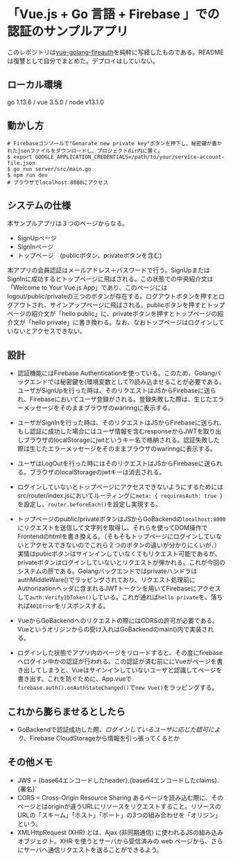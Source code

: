 # 「Vue.js + Go 言語 + Firebase 」での認証のサンプルアプリ

このレポジトリは[vue-golang-fireauth](https://github.com/po3rin/vue-golang-fireauth)を純粋に写経したものである。READMEは復讐として自分でまとめた。デプロイはしていない。

## ローカル環境
go 1.13.6 / vue 3.5.0 / node v13.1.0

## 動かし方
```
# Firebaseコンソールで"Genarate new private key"ボタンを押下し、秘密鍵が書かれたjsonファイルをダウンロードし、プロジェクトdir内に置く。
$ export GOOGLE_APPLICATION_CREDENTIALS=/path/to/your/service-account-file.json
$ go run server/src/main.go
$ npm run dev
# ブラウザでlocalhost:8080にアクセス
```

## システムの仕様

本サンプルアプリは３つのページからなる。
* SignUpページ
* SignInページ
* トップページ　(publicボタン、privateボタンを含む)

本アプリの会員認証はメールアドレス＋パスワードで行う。SignUpまたはSignInに成功するとトップページに飛ばされる。この状態での中央紹介文は「Welcome to Your Vue.js App」であり、このページにはlogout/public/privateの三つのボタンが存在する。ログアウトボタンを押すとログアウトされ、サインアップページに飛ばされる。publicボタンを押すとトップページの紹介文が「hello public」に、privateボタンを押すとトップページの紹介文が「hello private」に書き換わる。なお、なおトップページはログインしていないとアクセスできない。


## 設計
* 認証機能にはFirebase Authenticationを使っている。このため、Golangバックエンドでは秘密鍵を(環境変数として?)読み込ませることが必要である。
ユーザがSignUpを行った時は、そのリクエストはJSからFirebaseに送られ、Firebaseにおいてユーザ登録がされる。登録失敗した際は、生じたエラーメッセージをそのままブラウザのwarinngに表示する。
* ユーザがSignInを行った時は、そのリクエストはJSからFirebaseに送られ、もし認証に成功した場合にはユーザ情報を含むresponseからJWTを取り出しブラウザのlocalStorageにjwtというキー名で格納される。認証失敗した際は生じたエラーメッセージをそのままブラウザのwarinngに表示する。
* ユーザはLogOutを行った時にはそのリクエストはJSからFirebaseに送られる。ブラウザのlocalStorageのjwtキーは消去される。

* ログインしていないとトップページにアクセスできないようにするためにはsrc/router/index.jsにおいてルーティングに`meta: { requiresAuth: true }`を設定し、`router.beforeEach()`を設定し実現する。

* トップページのpublic/privateボタンはJSからGoBackendの`localhost:8000`にリクエストを送信して文字列を取得し、それらを使ってDOM操作でFrontendのhtmlを書き換える。（そもそもトップページにログインしていないとアクセスできないのでこれら２つのボタンの違いが分かりにくいが、）実情はpubicボタンはサインインしていなくてもリクエスト可能であるが、privateボタンはログインしていないとリクエストが弾かれる。これが今回のシステムの肝である。GolangバックエンドではprivateハンドラはauthMiddleWare()でラッピングされており、リクエスト処理前にAuthorizationヘッダに含まれるJWTトークンを用いてFirebaseにアクセスして`auth.VerifyIDToken()`している。これが通れば`hello private`を、落ちれば`401Error`をリスポンスする。

* VueからGoBackendへのリクエストの際にはCORSの許可が必要である。Vueというオリジンからの受け入れはGoBackendのmain()内で実装される。
* ログインした状態でアプリ内のページをリロードすると、その度にfirebaseへログイン中かの認証が行われる。この認証が済む前ににVueがページを書き出してしまうと、Vueはサインインしていないユーザと認識してページを書き出す。これを防ぐために、App.vueで`firebase.auth().onAuthStateChanged()`で`new Vue()`をラッピングする。


## これから膨らませるとしたら

* GoBackendで認証成功した際、*ログインしているユーザに応じた認可により*、Firebase CloudStorageから情報を引っ張ってくるとか


## その他メモ

* JWS = {base64エンコードしたheader}.{base64エンコードしたclaims}.{署名}`
* CORS = Cross-Origin Resource Sharing
あるページを読み込む際に、そのページとはoriginが違うURLにリソースをリクエストすること。リソースのURLの「スキーム」「ホスト」「ポート」の3つの組み合わせを「オリジン」という。
* XMLHttpRequest (XHR) とは、Ajax (非同期通信) に使われるJSの組み込みオブジェクト。XHR を使うとサーバから受信済みの web ページから、さらにサーバへ通信リクエストを送ることができるよう。